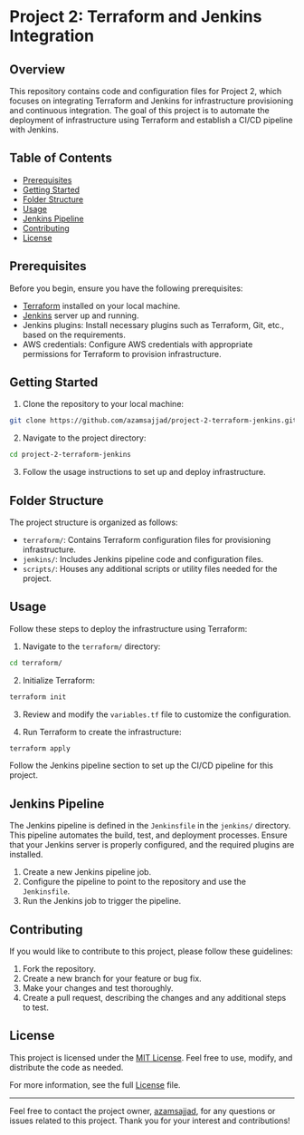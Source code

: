# Project 2: Terraform and Jenkins Integration

## Overview

This repository contains code and configuration files for Project 2, which focuses on integrating Terraform and Jenkins for infrastructure provisioning and continuous integration. The goal of this project is to automate the deployment of infrastructure using Terraform and establish a CI/CD pipeline with Jenkins.

## Table of Contents

- [Prerequisites](#prerequisites)
- [Getting Started](#getting-started)
- [Folder Structure](#folder-structure)
- [Usage](#usage)
- [Jenkins Pipeline](#jenkins-pipeline)
- [Contributing](#contributing)
- [License](#license)

## Prerequisites

Before you begin, ensure you have the following prerequisites:

- [Terraform](https://www.terraform.io/) installed on your local machine.
- [Jenkins](https://www.jenkins.io/) server up and running.
- Jenkins plugins: Install necessary plugins such as Terraform, Git, etc., based on the requirements.
- AWS credentials: Configure AWS credentials with appropriate permissions for Terraform to provision infrastructure.

## Getting Started

1. Clone the repository to your local machine:

```bash
git clone https://github.com/azamsajjad/project-2-terraform-jenkins.git
```

2. Navigate to the project directory:

```bash
cd project-2-terraform-jenkins
```

3. Follow the usage instructions to set up and deploy infrastructure.

## Folder Structure

The project structure is organized as follows:

- `terraform/`: Contains Terraform configuration files for provisioning infrastructure.
- `jenkins/`: Includes Jenkins pipeline code and configuration files.
- `scripts/`: Houses any additional scripts or utility files needed for the project.

## Usage

Follow these steps to deploy the infrastructure using Terraform:

1. Navigate to the `terraform/` directory:

```bash
cd terraform/
```

2. Initialize Terraform:

```bash
terraform init
```

3. Review and modify the `variables.tf` file to customize the configuration.

4. Run Terraform to create the infrastructure:

```bash
terraform apply
```

Follow the Jenkins pipeline section to set up the CI/CD pipeline for this project.

## Jenkins Pipeline

The Jenkins pipeline is defined in the `Jenkinsfile` in the `jenkins/` directory. This pipeline automates the build, test, and deployment processes. Ensure that your Jenkins server is properly configured, and the required plugins are installed.

1. Create a new Jenkins pipeline job.
2. Configure the pipeline to point to the repository and use the `Jenkinsfile`.
3. Run the Jenkins job to trigger the pipeline.

## Contributing

If you would like to contribute to this project, please follow these guidelines:

1. Fork the repository.
2. Create a new branch for your feature or bug fix.
3. Make your changes and test thoroughly.
4. Create a pull request, describing the changes and any additional steps to test.

## License

This project is licensed under the [MIT License](LICENSE). Feel free to use, modify, and distribute the code as needed.

For more information, see the full [License](LICENSE) file.

---

Feel free to contact the project owner, [azamsajjad](https://github.com/azamsajjad), for any questions or issues related to this project. Thank you for your interest and contributions!